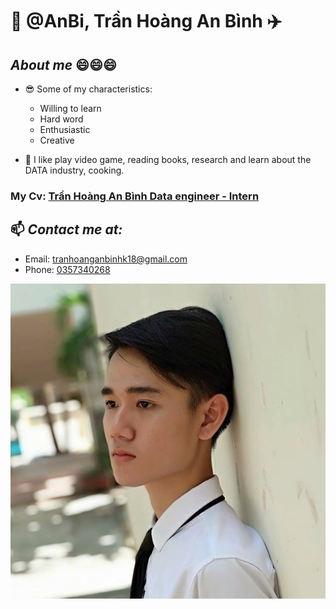# 👋 @AnBi, Trần Hoàng An Bình :airplane:
## ***About me*** :smile::smile::smile:
* :sunglasses: Some of my characteristics:
    
     * Willing to learn 	
     * Hard word 
     * Enthusiastic
     * Creative
* 👀 I like play video game, reading books, research and learn about the DATA industry, cooking.
 
### My Cv: [Trần Hoàng An Bình Data engineer - Intern](https://github.com/tranhoanganbinhk18/tranhoanganbinhk18/blob/4fe27ba9107b3d29f48dd4ebf81d02da8cdb0653/TranHoangAnBinh.CV.XinViec.pdf )
 

## 📫 ***Contact me at:*** 
*  Email: tranhoanganbinhk18@gmail.com
*  Phone: [0357340268]()

<img src="31068978_610041755998000_4519457998942391921_n.jpg"/>

 

 
